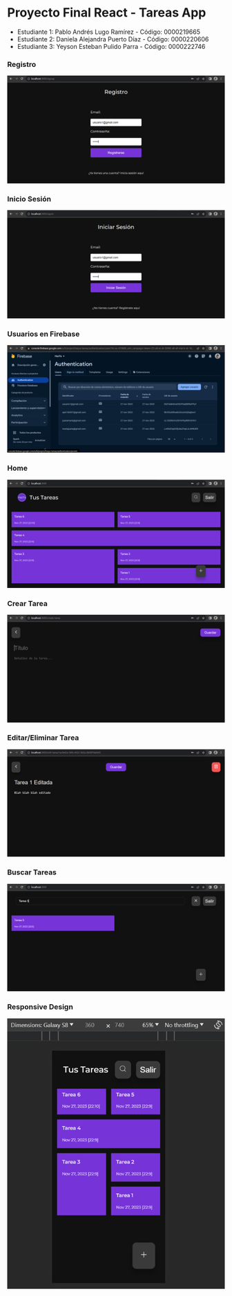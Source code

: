 # Proyecto Final React - Tareas App #

* Estudiante 1: Pablo Andrés Lugo Ramírez - Código: 0000219665
* Estudiante 2: Daniela Alejandra Puerto Díaz - Código: 0000220606
* Estudiante 3: Yeyson Esteban Pulido Parra - Código: 0000222746

### Registro ###

![Alt text](Registro.png)

### Inicio Sesión ###

![Alt text](InicioSesion.png)

### Usuarios en Firebase ###

![Alt text](UsuariosFirebase.png)

### Home ###

![Alt text](Home.png)

### Crear Tarea ###

![Alt text](CrearTarea.png)

### Editar/Eliminar Tarea ###

![Alt text](EditarEliminarTarea.png)

### Buscar Tareas ###

![Alt text](BuscarTarea.png)

### Responsive Design ###

![Alt text](Responsive.png)